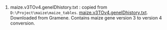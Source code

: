 1. maize.v3TOv4.geneIDhistory.txt : copied from `D:\Project\maize\maize_tables`. [maize.v3TOv4.geneIDhistory.txt](ftp://ftp.gramene.org/pub/gramene/archives/PAST_RELEASES/release-58/gff3/zea_mays/gene_id_mapping_v3_to_v4/maize.v3TOv4.geneIDhistory.txt). Downloaded from Gramene. Contains maize gene version 3 to version 4 conversion.


